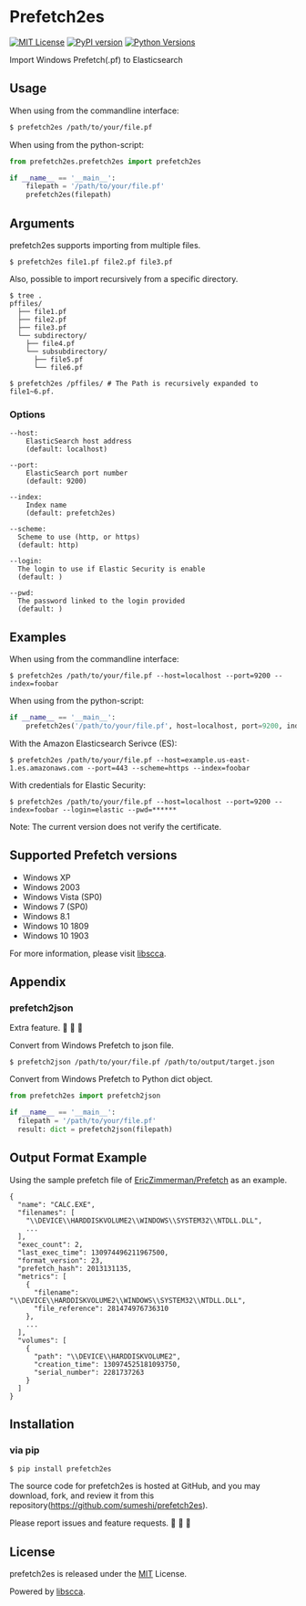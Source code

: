 # Prefetch2es
[![MIT License](http://img.shields.io/badge/license-MIT-blue.svg?style=flat)](LICENSE)
[![PyPI version](https://badge.fury.io/py/prefetch2es.svg)](https://badge.fury.io/py/prefetch2es)
[![Python Versions](https://img.shields.io/pypi/pyversions/prefetch2es.svg)](https://pypi.org/project/prefetch2es/)

Import Windows Prefetch(.pf) to Elasticsearch

## Usage

When using from the commandline interface:

```bash
$ prefetch2es /path/to/your/file.pf
```

When using from the python-script:

```python
from prefetch2es.prefetch2es import prefetch2es

if __name__ == '__main__':
    filepath = '/path/to/your/file.pf'
    prefetch2es(filepath)
```

## Arguments
prefetch2es supports importing from multiple files.

```
$ prefetch2es file1.pf file2.pf file3.pf
```

Also, possible to import recursively from a specific directory.

```
$ tree .
pffiles/
  ├── file1.pf
  ├── file2.pf
  ├── file3.pf
  └── subdirectory/
    ├── file4.pf
    └── subsubdirectory/
      ├── file5.pf
      └── file6.pf

$ prefetch2es /pffiles/ # The Path is recursively expanded to file1~6.pf.
```

### Options
```
--host: 
    ElasticSearch host address
    (default: localhost)

--port: 
    ElasticSearch port number
    (default: 9200)

--index: 
    Index name
    (default: prefetch2es)

--scheme:
  Scheme to use (http, or https)
  (default: http)

--login:
  The login to use if Elastic Security is enable
  (default: )

--pwd:
  The password linked to the login provided
  (default: )

```

## Examples

When using from the commandline interface:

```
$ prefetch2es /path/to/your/file.pf --host=localhost --port=9200 --index=foobar
```

When using from the python-script:

```python
if __name__ == '__main__':
    prefetch2es('/path/to/your/file.pf', host=localhost, port=9200, index='foobar')
```

With the Amazon Elasticsearch Serivce (ES):

```
$ prefetch2es /path/to/your/file.pf --host=example.us-east-1.es.amazonaws.com --port=443 --scheme=https --index=foobar
```

With credentials for Elastic Security:

```
$ prefetch2es /path/to/your/file.pf --host=localhost --port=9200 --index=foobar --login=elastic --pwd=******
```

Note: The current version does not verify the certificate.

## Supported Prefetch versions

- Windows XP
- Windows 2003
- Windows Vista (SP0)
- Windows 7 (SP0)
- Windows 8.1
- Windows 10 1809
- Windows 10 1903

For more information, please visit [libscca](https://github.com/libyal/libscca).

## Appendix
### prefetch2json
Extra feature. 🍣 🍣 🍣

Convert from Windows Prefetch to json file.

```
$ prefetch2json /path/to/your/file.pf /path/to/output/target.json
```

Convert from Windows Prefetch to Python dict object.

```python
from prefetch2es import prefetch2json

if __name__ == '__main__':
  filepath = '/path/to/your/file.pf'
  result: dict = prefetch2json(filepath)
```

## Output Format Example
Using the sample prefetch file of [EricZimmerman/Prefetch](https://github.com/EricZimmerman/Prefetch) as an example.

```
{
  "name": "CALC.EXE",
  "filenames": [
    "\\DEVICE\\HARDDISKVOLUME2\\WINDOWS\\SYSTEM32\\NTDLL.DLL",
    ...
  ],
  "exec_count": 2,
  "last_exec_time": 130974496211967500,
  "format_version": 23,
  "prefetch_hash": 2013131135,
  "metrics": [
    {
      "filename": "\\DEVICE\\HARDDISKVOLUME2\\WINDOWS\\SYSTEM32\\NTDLL.DLL",
      "file_reference": 281474976736310
    },
    ...
  ],
  "volumes": [
    {
      "path": "\\DEVICE\\HARDDISKVOLUME2",
      "creation_time": 130974525181093750,
      "serial_number": 2281737263
    }
  ]
}
```

## Installation
### via pip
```
$ pip install prefetch2es
```

The source code for prefetch2es is hosted at GitHub, and you may download, fork, and review it from this repository(https://github.com/sumeshi/prefetch2es).

Please report issues and feature requests. :sushi: :sushi: :sushi:

## License
prefetch2es is released under the [MIT](https://github.com/sumeshi/prefetch2es/blob/master/LICENSE) License.

Powered by [libscca](https://github.com/libyal/libscca).